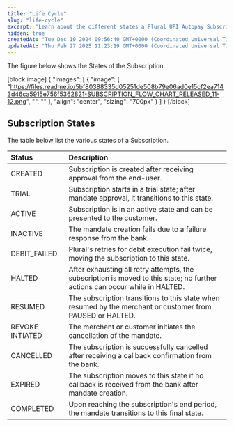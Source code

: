 ```yaml
---
title: "Life Cycle"
slug: "life-cycle"
excerpt: "Learn about the different states a Plural UPI Autopay Subscription can have during its life cycle."
hidden: true
createdAt: "Tue Dec 10 2024 09:56:40 GMT+0000 (Coordinated Universal Time)"
updatedAt: "Thu Feb 27 2025 11:23:19 GMT+0000 (Coordinated Universal Time)"
---
```

The figure below shows the States of the Subscription.

[block:image]
{
  "images": [
    {
      "image": [
        "https://files.readme.io/5bf80388335d05251de508b79e06ad0e15cf2ea7143d46ca5915e756f5362821-SUBSCRIPTION_FLOW_CHART_RELEASED_11-12.png",
        "",
        ""
      ],
      "align": "center",
      "sizing": "700px"
    }
  ]
}
[/block]


## Subscription States

The table below list the various states of a Subscription.

| Status          | Description                                                                                                                 |
| :-------------- | :-------------------------------------------------------------------------------------------------------------------------- |
| CREATED         | Subscription is created after receiving approval from the end-user.                                                         |
| TRIAL           | Subscription starts in a trial state; after mandate approval, it transitions to this state.                                 |
| ACTIVE          | Subscription is in an active state and can be presented to the customer.                                                    |
| INACTIVE        | The mandate creation fails due to a failure response from the bank.                                                         |
| DEBIT_FAILED    | Plural's retries for debit execution fail twice, moving the subscription to this state.                                     |
| HALTED          | After exhausting all retry attempts, the subscription is moved to this state; no further actions can occur while in HALTED. |
| RESUMED         | The subscription transitions to this state when resumed by the merchant or customer from PAUSED or HALTED.                  |
| REVOKE INTIATED | The merchant or customer initiates the cancellation of the mandate.                                                         |
| CANCELLED       | The subscription is successfully cancelled after receiving a callback confirmation from the bank.                           |
| EXPIRED         | The subscription moves to this state if no callback is received from the bank after mandate creation.                       |
| COMPLETED       | Upon reaching the subscription's end period, the mandate transitions to this final state.                                   |
